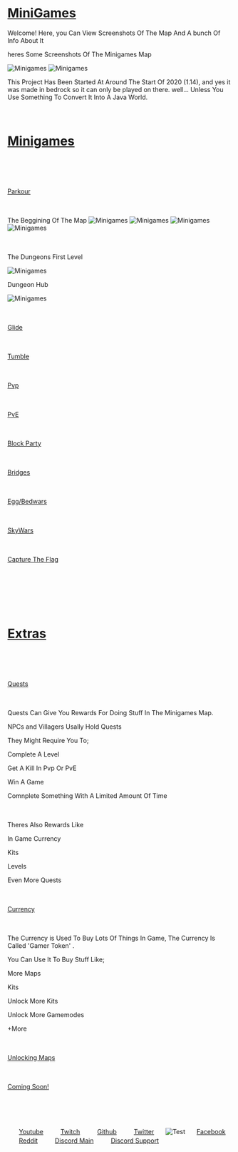 <h1 style="text-decoration:underline;">MiniGames</h1>
<p>Welcome! Here, you Can View Screenshots Of The Map And A bunch Of Info About It</p>

<p>heres Some Screenshots Of The Minigames Map</p>

<img src="Minigames.PNG" alt="Minigames">
<img src="Minigames2.PNG" alt="Minigames">
<p>This Project Has Been Started At Around The Start Of 2020 (1.14), and yes it was made in bedrock so it can only be played on there.
well... Unless You Use Something To Convert It Into A Java World.</p>

<p>ㅤ</p>

<h1 style="text-decoration:underline;">Minigames</h1>

<p>ㅤ</p>
<p>ㅤ</p>

<p style="text-decoration:underline;">Parkour</p>
<p>ㅤ</p>
<p>The Beggining Of The Map
<img src="Minigames Parkour1.PNG" alt="Minigames">
<img src="MiniGames Parkour2.PNG" alt="Minigames">
<img src="Minigames Parkour3.PNG" alt="Minigames">
<img src="Minigames Parkour4.PNG" alt="Minigames">
<p>ㅤ</p>
<p>The Dungeons First Level</p>
<img src="Minigames Parkour Dungeon1.PNG" alt="Minigames">
<p>Dungeon Hub</p>
<img src="Minigames Parkour Dungeon2.PNG" alt="Minigames">

<p>ㅤ</p>

<p style="text-decoration:underline;">Glide</p>
<p>ㅤ</p>
<p style="text-decoration:underline;">Tumble</p>
<p>ㅤ</p>
<p style="text-decoration:underline;">Pvp</p>
<p>ㅤ</p>
<p style="text-decoration:underline;">PvE</p>
<p>ㅤ</p>
<p style="text-decoration:underline;">Block Party</p>
<p>ㅤ</p>
<p style="text-decoration:underline;">Bridges</p>
<p>ㅤ</p>
<p style="text-decoration:underline;">Egg/Bedwars</p>
<p>ㅤ</p>
<p style="text-decoration:underline;">SkyWars</p>
<p>ㅤ</p>
<p style="text-decoration:underline;">Capture The Flag</p>

<p>ㅤ</p>
<p>ㅤ</p>
<p>ㅤ</p>

<h1 style="text-decoration:underline;">Extras</h1>

<p>ㅤ</p>
<p>ㅤ</p>

<p style="text-decoration:underline;">Quests</p>
<p>ㅤ</p>
<p>Quests Can Give You Rewards For Doing Stuff In The Minigames Map.</p>
<p>NPCs and Villagers Usally Hold Quests</p>
<p>They Might Require You To;</p>
<p>Complete A Level</p>
<p>Get A Kill In Pvp Or PvE</p>
<p>Win A Game</p>
<p>Comnplete Something With A Limited Amount Of Time</p>
<p>ㅤ</p>
Theres Also Rewards Like
<p>In Game Currency</p>
<p>Kits</p>
<p>Levels</p>
<p>Even More Quests</p>

<p>ㅤ</p>

<p style="text-decoration:underline;">Currency</p>
<p>ㅤ</p>
<p>The Currency is Used To Buy Lots Of Things In Game, 
The Currency Is Called 'Gamer Token' .</p>
<p>You Can Use It To Buy Stuff Like;</p>
<p>More Maps</p>
<p>Kits</p>
<p>Unlock More Kits</p>
<p>Unlock More Gamemodes</p>
<p>+More</p>
<p>ㅤ</p>

<p style="text-decoration:underline;">Unlocking Maps</p>
<p>ㅤ</p>
<p style="text-decoration:underline;">Coming Soon!</p>

<p>ㅤ</p>
<p>ㅤ</p>

<p>ㅤㅤ<a href="https://www.youtube.com/channel/UCIaUjRKg92Df9VeBxrXjv5A">Youtube</a>ㅤㅤㅤ<a href="https://twitch.tv/tech_g4mer">Twitch</a>ㅤㅤㅤ<a href="https://github.com/TechG4mer">Github</a>ㅤㅤㅤ<a href="https://twitter.com/tech_g4mer">Twitter</a>ㅤㅤ<img src="favicon-32x32.png" alt="Test">ㅤㅤ<a href="https://www.facebook.com/Tech-Gang-102858845215452">Facebook</a>ㅤㅤㅤ<a href="https://www.reddit.com/user/TechGamer_YT">Reddit</a>ㅤㅤㅤ<a href="https://discord.gg/bVH2kUEfnv">Discord Main</a>ㅤㅤㅤ<a href="https://discord.gg/97C2v9rNVt">Discord Support</a>ㅤㅤㅤ</p>

